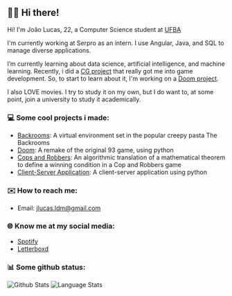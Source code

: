## 👋🏻 Hi there!
Hi! I'm João Lucas, 22, a Computer Science student at [UFBA](https://ufba.br/)

I'm currently working at Serpro as an intern. I use Angular, Java, and SQL to manage diverse applications.

I’m currently learning about data science, artificial intelligence, and machine learning. Recently, i did a [CG project](https://github.com/jlucasldm/backrooms) that really got me into game development. So, to start to learn about it, I'm working on a [Doom project](https://github.com/jlucasldm/doom).

I also LOVE movies. I try to study it on my own, but I do want to, at some point, join a university to study it academically.


### 💻 Some cool projects i made:
- [Backrooms](https://github.com/jlucasldm/backrooms): A virtual environment set in the popular creepy pasta The Backrooms
- [Doom](https://github.com/jlucasldm/doom): A remake of the original 93 game, using python
- [Cops and Robbers](https://github.com/jlucasldm/trabalho-grafos): An algorithmic translation of a mathematical theorem to define a winning condition in a Cop and Robbers game
- [Client-Server Application](https://github.com/jlucasldm/trabalho-redes): A client-server application using python


### ✉️ How to reach me:
- Email: jlucas.ldm@gmail.com


### 🌐 Know me at my social media:
- [Spotify](https://open.spotify.com/user/jlucas.ldm)
- [Letterboxd](https://letterboxd.com/nuvem/)


### 📊 Some github status:
![Github Stats](https://github-readme-stats.vercel.app/api?username=jlucasldm&theme=vision-friendly-dark&hide_border=true&include_all_commits=false&count_private=true&hide=issues,prs&line_height=30)
![Language Stats](https://github-readme-stats.vercel.app/api/top-langs/?username=jlucasldm&theme=vision-friendly-dark&hide_border=true&include_all_commits=false&count_private=false&layout=compact)

<!--![Frequency Stats](https://github-readme-streak-stats.herokuapp.com/?user=jlucasldm&theme=vision-friendly-dark&hide_border=true)-->

